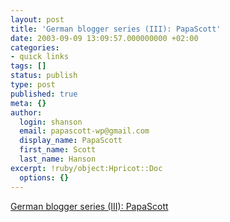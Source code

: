 ```yaml
---
layout: post
title: 'German blogger series (III): PapaScott'
date: 2003-09-09 13:09:57.000000000 +02:00
categories:
- quick links
tags: []
status: publish
type: post
published: true
meta: {}
author:
  login: shanson
  email: papascott-wp@gmail.com
  display_name: PapaScott
  first_name: Scott
  last_name: Hanson
excerpt: !ruby/object:Hpricot::Doc
  options: {}
---
```

<p><a title="PapaScott? Never heard of him..." href="http://pages.prodigy.net/thomasn528/blog/2003_09_07_newsarcv.html#106307854568923283">German blogger series (III): PapaScott</a></p>

